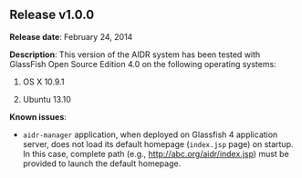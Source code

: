 ## Release v1.0.0

**Release date**: February 24, 2014

**Description**: This version of the AIDR system has been tested with GlassFish Open Source Edition 4.0 on the following operating systems:

1. OS X 10.9.1

2. Ubuntu 13.10

**Known issues**: 

* `aidr-manager` application, when deployed on Glassfish 4 application server, does not load its default homepage (`index.jsp` page) on startup. In this case, complete path (e.g., http://abc.org/aidr/index.jsp) must be provided to launch the default homepage.

